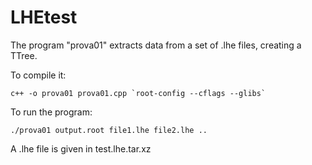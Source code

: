 # LHEtest

The program "prova01" extracts data from a set of .lhe files, creating a TTree.

To compile it: 
```
c++ -o prova01 prova01.cpp `root-config --cflags --glibs`
```
To run the program:
```
./prova01 output.root file1.lhe file2.lhe ..
```
A .lhe file is given in test.lhe.tar.xz
